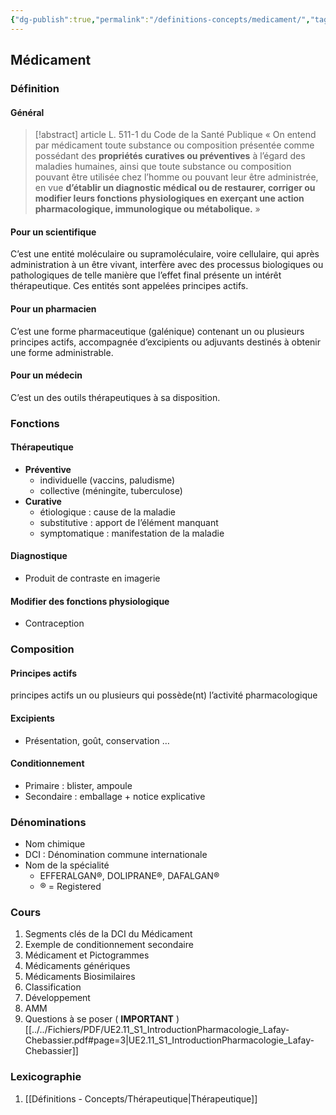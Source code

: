 ```yaml
---
{"dg-publish":true,"permalink":"/definitions-concepts/medicament/","tags":["#définition","#multi"],"noteIcon":""}
---
```


## Médicament
### Définition

#### Général

> [!abstract] article L. 511-1 du Code de la Santé Publique
> « On entend par médicament toute substance ou composition présentée comme possédant des **propriétés curatives ou préventives** à l’égard des maladies humaines, ainsi que toute substance ou composition pouvant être utilisée chez l’homme ou pouvant leur être administrée, en vue **d’établir un diagnostic médical ou de restaurer, corriger ou modifier leurs fonctions physiologiques en exerçant une action pharmacologique, immunologique ou métabolique.** » 

#### Pour un scientifique 
C’est une entité moléculaire ou supramoléculaire, voire cellulaire, qui après administration à un être vivant, interfère avec des processus biologiques ou pathologiques de telle manière que l’effet final présente un intérêt thérapeutique. Ces entités sont appelées principes actifs.
#### Pour un pharmacien 
C’est une forme pharmaceutique (galénique) contenant un ou plusieurs principes actifs, accompagnée d’excipients ou adjuvants destinés à obtenir une forme administrable. 
#### Pour un médecin
C’est un des outils thérapeutiques à sa disposition.
### Fonctions
#### Thérapeutique
- **Préventive**
	- individuelle (vaccins, paludisme) 
	- collective (méningite, tuberculose)
- **Curative**
	- étiologique : cause de la maladie 
	- substitutive : apport de l’élément manquant 
	- symptomatique : manifestation de la maladie
#### Diagnostique
- Produit de contraste en imagerie

#### Modifier des fonctions physiologique
- Contraception 
### Composition
#### Principes actifs
principes actifs un ou plusieurs qui possède(nt) l’activité pharmacologique
#### Excipients
- Présentation, goût, conservation …
#### Conditionnement 
- Primaire : blister, ampoule
- Secondaire : emballage + notice explicative
### Dénominations
- Nom chimique
- DCI : Dénomination commune internationale
- Nom de la spécialité
	-  EFFERALGAN®, DOLIPRANE®, DAFALGAN®
	- ® = Registered
### Cours
1. Segments clés de la DCI du Médicament 
2. Exemple de conditionnement secondaire
3. Médicament et Pictogrammes
4. Médicaments génériques
5. Médicaments Biosimilaires
6. Classification 
7. Développement 
8. AMM
9. Questions à se poser ( **IMPORTANT** )
[[../../Fichiers/PDF/UE2.11_S1_IntroductionPharmacologie_Lafay-Chebassier.pdf#page=3|UE2.11_S1_IntroductionPharmacologie_Lafay-Chebassier]]

### Lexicographie
1. [[Définitions - Concepts/Thérapeutique\|Thérapeutique]]